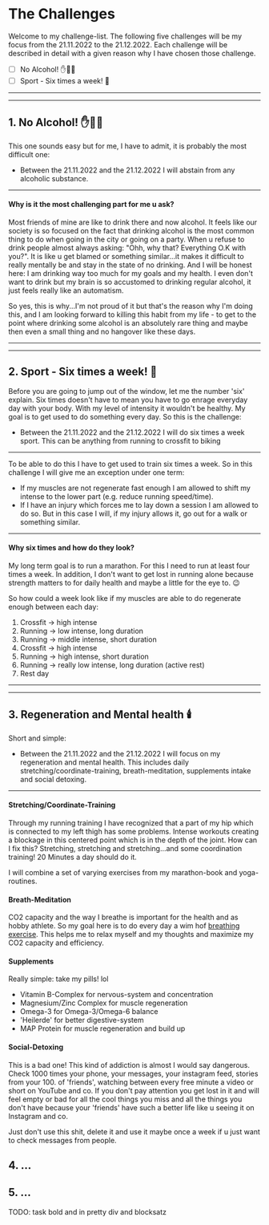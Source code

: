 # The Challenges

Welcome to my challenge-list. The following five challenges will be my focus from the 21.11.2022 to the 21.12.2022. Each
challenge will be described in detail with a given reason why I have chosen those challenge.

- [ ] No Alcohol! ✋🍷🛑
- [ ] Sport - Six times a week! 🏃

---
---

## 1. No Alcohol! ✋🍷🛑

This one sounds easy but for me, I have to admit, it is probably the most difficult one:

- Between the 21.11.2022 and the 21.12.2022 I will abstain from any alcoholic substance.

---

#### Why is it the most challenging part for me u ask?

Most friends of mine are like to drink there and now alcohol. It feels like our society is so focused on the fact that
drinking alcohol is the most common thing to do when going in the city or going on a party. When u refuse to drink
people almost always asking: "Ohh, why that? Everything O.K with you?". It is like u get blamed or something
similar...it makes it difficult to really mentally be and stay in the state of no drinking. And I will be honest here: I
am drinking way too much for my goals and my health. I even don't want to drink but my brain is so accustomed to
drinking regular alcohol, it just feels really like an automatism.

So yes, this is why...I'm not proud of it but that's the reason why I'm doing this, and I am looking forward to killing
this habit from my life - to get to the point where drinking some alcohol is an absolutely rare thing and maybe then
even a small thing and no hangover like these days.

---
---

## 2. Sport - Six times a week! 🏃

Before you are going to jump out of the window, let me the number 'six' explain. Six times doesn't have to mean you have
to go enrage everyday day with your body. With my level of intensity it wouldn't be healthy. My goal is to get used to
do something every day. So this is the challenge:

- Between the 21.11.2022 and the 21.12.2022 I will do six times a week sport. This can be anything from running to
  crossfit to biking

---
To be able to do this I have to get used to train six times a week. So in this challenge I will give me an exception
under one term:

- If my muscles are not regenerate fast enough I am allowed to shift my intense to the lower part (e.g. reduce running
  speed/time).
- If I have an injury which forces me to lay down a session I am allowed to do so. But in this case I will, if my injury
  allows it, go out for a walk or something similar.

---

#### Why six times and how do they look?

My long term goal is to run a marathon. For this I need to run at least four times a week. In addition, I don't want to
get lost in running alone because strength matters to for daily health and maybe a little for the eye to. 😉

So how could a week look like if my muscles are able to do regenerate enough between each day:

<ol>
<li>Crossfit    -> high intense</li>
<li>Running     -> low intense, long duration</li>
<li>Running     -> middle intense, short duration</li>
<li>Crossfit    -> high intense</li>
<li>Running     -> high intense, short duration</li>
<li>Running     -> really low intense, long duration (active rest)</li>
<li>Rest day</li>
</ol>

---
---

## 3. Regeneration and Mental health 🕯️

Short and simple:

- Between the 21.11.2022 and the 21.12.2022 I will focus on my regeneration and mental health. This includes daily
  stretching/coordinate-training, breath-meditation, supplements intake and social detoxing.

---

#### Stretching/Coordinate-Training

Through my running training I have recognized that a part of my hip which is connected to my left thigh has some
problems. Intense workouts creating a blockage in this centered point which is in the depth of the joint. How can I fix
this? Stretching, stretching and stretching...and some coordination training! 20 Minutes a day should do it.

I will combine a set of varying exercises from my marathon-book and yoga-routines.

#### Breath-Meditation

CO2 capacity and the way I breathe is important for the health and as hobby athlete. So my goal here is to do every day
a wim hof [breathing exercise](https://www.youtube.com/watch?v=tybOi4hjZFQ). This helps me to relax myself and my
thoughts and maximize my CO2 capacity and efficiency.

#### Supplements

Really simple: take my pills! lol

<ul>
<li>Vitamin B-Complex for nervous-system and concentration</li>
<li>Magnesium/Zinc Complex for muscle regeneration</li>
<li>Omega-3 for Omega-3/Omega-6 balance</li>
<li>'Heilerde' for better digestive-system</li>
<li>MAP Protein for muscle regeneration and build up</li>
</ul>

#### Social-Detoxing

This is a bad one! This kind of addiction is almost I would say dangerous. Check 1000 times your phone, your messages,
your instagram feed, stories from your 100. of 'friends', watching between every free minute a video or short on YouTube
and co. If you don't pay attention you get lost in it and will feel empty or bad for all the cool things you miss and
all the things you don't have because your 'friends' have such a better life like u seeing it on Instagram and co.

Just don't use this shit, delete it and use it maybe once a week if u just want to check messages from people.

## 4. ...

## 5. ...

TODO: task bold and in pretty div and blocksatz
